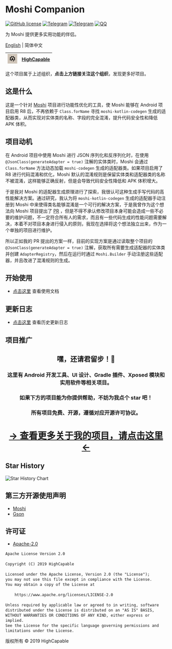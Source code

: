 # Moshi Companion

[![GitHub license](https://img.shields.io/github/license/HighCapable/moshi-companion?color=blue&style=flat-square)](https://github.com/HighCapable/moshi-companion/blob/main/LICENSE)
[![Telegram](https://img.shields.io/badge/discussion-Telegram-blue.svg?logo=telegram&style=flat-square)](https://t.me/HighCapable)
[![Telegram](https://img.shields.io/badge/discussion%20dev-Telegram-blue.svg?logo=telegram&style=flat-square)](https://t.me/HighCapable_Dev)
[![QQ](https://img.shields.io/badge/discussion%20dev-QQ-blue.svg?logo=tencent-qq&logoColor=red&style=flat-square)](https://qm.qq.com/cgi-bin/qm/qr?k=Pnsc5RY6N2mBKFjOLPiYldbAbprAU3V7&jump_from=webapi&authKey=X5EsOVzLXt1dRunge8ryTxDRrh9/IiW1Pua75eDLh9RE3KXE+bwXIYF5cWri/9lf)

为 Moshi 提供更多实用功能的伴侣。

[English](README.md) | 简体中文

| <img src="https://github.com/HighCapable/.github/blob/main/img-src/logo.jpg?raw=true" width = "30" height = "30" alt="LOGO"/> | [HighCapable](https://github.com/HighCapable) |
|-------------------------------------------------------------------------------------------------------------------------------|-----------------------------------------------|

这个项目属于上述组织，**点击上方链接关注这个组织**，发现更多好项目。

## 这是什么

这是一个针对 [Moshi](https://github.com/square/moshi) 项目进行功能性优化的工具，使 Moshi 能够在 Android 项目启用 R8 后，不再依赖于
`Class.forName` 寻找 `moshi-kotlin-codegen` 生成的适配器类，从而实现对实体类的名称、字段的完全混淆，提升代码安全性和降低 APK 体积。

## 项目动机

在 Android 项目中使用 Moshi 进行 JSON 序列化和反序列化时，在使用 `@JsonClass(generateAdapter = true)` 注解的实体类时，Moshi 会通过 `Class.forName`
方法动态加载 `moshi-codegen` 生成的适配器类。如果项目启用了 R8 进行代码混淆和优化，Moshi 默认的混淆规则是保留实体类和适配器类的名称不被混淆，这样能够正确反射，但是会导致代码安全性降低和
APK 体积增大。

于是我对 Moshi 的适配器生成原理进行了探索，我很认可这种生成手写代码的高性能解决方案。通过研究，我认为将 `moshi-kotlin-codegen` 生成的适配器手动注册到
Moshi
中来使得类名能够混淆是一个可行的解决方案，于是我曾作为这个想法向 Moshi 项目提出了 [PR](https://github.com/square/moshi/pull/2002)
，但是不得不承认修改项目本身可能会造成一些不必要的维护问题，不一定符合所有人的需求，而且有一些代码生成的性能问题需要解决，本着不对项目本身进行侵入的原则，我现在选择将这个想法独立出来，作为一个单独的项目进行维护。

所以正如我的 PR 提出的方案一样，目前的实现方案是通过读取整个项目的 `@JsonClass(generateAdapter = true)` 注解，获取所有需要生成适配器的实体类并创建
`AdapterRegistry`，然后在运行时通过 `Moshi.Builder` 手动注册这些适配器，并且改进了混淆规则的生成。

## 开始使用

- [点击这里](docs/guide-zh-CN.md) 查看使用文档

## 更新日志

- [点击这里](docs/changelog-zh-CN.md) 查看历史更新日志

## 项目推广

<!--suppress HtmlDeprecatedAttribute -->
<div align="center">
    <h2>嘿，还请君留步！👋</h2>
    <h3>这里有 Android 开发工具、UI 设计、Gradle 插件、Xposed 模块和实用软件等相关项目。</h3>
    <h3>如果下方的项目能为你提供帮助，不妨为我点个 star 吧！</h3>
    <h3>所有项目免费、开源，遵循对应开源许可协议。</h3>
    <h1><a href="https://github.com/fankes/fankes/blob/main/project-promote/README-zh-CN.md">→ 查看更多关于我的项目，请点击这里 ←</a></h1>
</div>

## Star History

![Star History Chart](https://api.star-history.com/svg?repos=HighCapable/moshi-companion&type=Date)

## 第三方开源使用声明

- [Moshi](https://github.com/square/moshi)
- [Gson](https://github.com/google/gson)

## 许可证

- [Apache-2.0](https://www.apache.org/licenses/LICENSE-2.0)

```
Apache License Version 2.0

Copyright (C) 2019 HighCapable

Licensed under the Apache License, Version 2.0 (the "License");
you may not use this file except in compliance with the License.
You may obtain a copy of the License at

    https://www.apache.org/licenses/LICENSE-2.0

Unless required by applicable law or agreed to in writing, software
distributed under the License is distributed on an "AS IS" BASIS,
WITHOUT WARRANTIES OR CONDITIONS OF ANY KIND, either express or implied.
See the License for the specific language governing permissions and
limitations under the License.
```

版权所有 © 2019 HighCapable